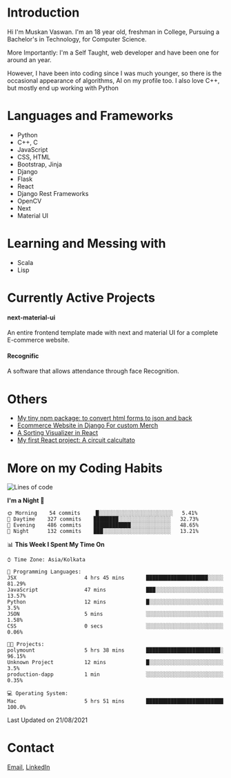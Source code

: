 <!-- - I’m currently working on:
&nbsp;&nbsp;&nbsp;&nbsp;&nbsp;&nbsp; *Circuits*[https://muskanvaswan.github.io/circuits] which, as the name suggests,  is a calculator for solving circuits with ease. This is my first React project
#### I’m currently learning : 
&nbsp;&nbsp;&nbsp;&nbsp;&nbsp;&nbsp; React.js
#### Ask me about:
&nbsp;&nbsp;&nbsp;&nbsp;&nbsp;&nbsp; Anything
#### How to reach me:
&nbsp;&nbsp;&nbsp;&nbsp;&nbsp;&nbsp; Email[mailto:muskanvaswan@gmail.com] LinkedIn[https://www.linkedin.com/in/muskan-vaswan?lipi=urn%3Ali%3Apage%3Ad_flagship3_profile_view_base_contact_details%3B%2FQpdlv5fQ12Ru4DkW2TysA%3D%3D]
#### Pronouns:
&nbsp;&nbsp;&nbsp;&nbsp;&nbsp;&nbsp; Her -->

# Introduction
Hi I'm Muskan Vaswan.
I'm an 18 year old,
freshman in College,
Pursuing a Bachelor's in Technology, for Computer Science.

More Importantly: I'm a Self Taught, web developer and have been one for around an year.

However, I have been into coding since I was much younger, so there is the occasional appearance of algorithms, AI on my profile too. I also love C++, but mostly end up working with Python


# Languages and Frameworks

- Python
- C++, C
- JavaScript
- CSS, HTML 
- Bootstrap, Jinja
- Django
- Flask
- React 
- Django Rest Frameworks
- OpenCV
- Next
- Material UI

# Learning and Messing with 

- Scala 
- Lisp

# Currently Active Projects

#### next-material-ui
An entire frontend template made with next and material UI for a complete E-commerce website.

#### Recognific
A software that allows attendance through face Recognition.

# Others
- [My tiny npm package: to convert html forms to json and back](https://www.npmjs.com/package/forms-dynamically)
- [Ecommerce Website in Django For custom Merch](https://merch-commerce.herokuapp.com/)
- [A Sorting Visualizer in React](https://muskanvaswan.github.io/SortingVisualizer/)
- [My first React project: A circuit calcultato](https://muskanvaswan.github.io/circuits)

# More on my Coding Habits

<!--START_SECTION:waka-->
![Lines of code](https://img.shields.io/badge/From%20Hello%20World%20I%27ve%20Written-399967%20lines%20of%20code-blue)

**I'm a Night 🦉** 

```text
🌞 Morning    54 commits     █░░░░░░░░░░░░░░░░░░░░░░░░   5.41% 
🌆 Daytime    327 commits    ████████░░░░░░░░░░░░░░░░░   32.73% 
🌃 Evening    486 commits    ████████████░░░░░░░░░░░░░   48.65% 
🌙 Night      132 commits    ███░░░░░░░░░░░░░░░░░░░░░░   13.21%

```


📊 **This Week I Spent My Time On** 

```text
⌚︎ Time Zone: Asia/Kolkata

💬 Programming Languages: 
JSX                      4 hrs 45 mins       ████████████████████░░░░░   81.29% 
JavaScript               47 mins             ███░░░░░░░░░░░░░░░░░░░░░░   13.57% 
Python                   12 mins             █░░░░░░░░░░░░░░░░░░░░░░░░   3.5% 
JSON                     5 mins              ░░░░░░░░░░░░░░░░░░░░░░░░░   1.58% 
CSS                      0 secs              ░░░░░░░░░░░░░░░░░░░░░░░░░   0.06%

🐱‍💻 Projects: 
polymount                5 hrs 38 mins       ████████████████████████░   96.15% 
Unknown Project          12 mins             █░░░░░░░░░░░░░░░░░░░░░░░░   3.5% 
production-dapp          1 min               ░░░░░░░░░░░░░░░░░░░░░░░░░   0.35%

💻 Operating System: 
Mac                      5 hrs 51 mins       █████████████████████████   100.0%

```


 Last Updated on 21/08/2021
<!--END_SECTION:waka-->

# Contact

[Email](mailto:muskanvaswan@gmail.com), [LinkedIn](https://www.linkedin.com/in/muskan-vaswan?lipi=urn%3Ali%3Apage%3Ad_flagship3_profile_view_base_contact_details%3B%2FQpdlv5fQ12Ru4DkW2TysA%3D%3D)



